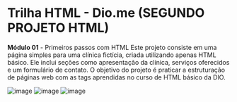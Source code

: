 # Trilha HTML - Dio.me (SEGUNDO PROJETO HTML)
**Módulo 01** - Primeiros passos com HTML
Este projeto consiste em uma página simples para uma clínica fictícia, criada utilizando apenas HTML básico. Ele inclui seções como apresentação da clínica, serviços oferecidos e um formulário de contato. O objetivo do projeto é praticar a estruturação de páginas web com as tags aprendidas no curso de HTML básico da DIO.


![image](https://github.com/user-attachments/assets/b39279d6-f807-4cb1-b485-f6d42cb21503)
![image](https://github.com/user-attachments/assets/8106a5be-dca0-44be-bdc4-ca8e9fdd5d3c)
![image](https://github.com/user-attachments/assets/c176c45a-71df-42ab-beee-e4e96cbc2375)


